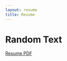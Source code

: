 ```yaml
---
layout: resume
title: Resume
---
```


# Random Text

[Resume PDF](/assets/resume/Resume_William_Huang.pdf)